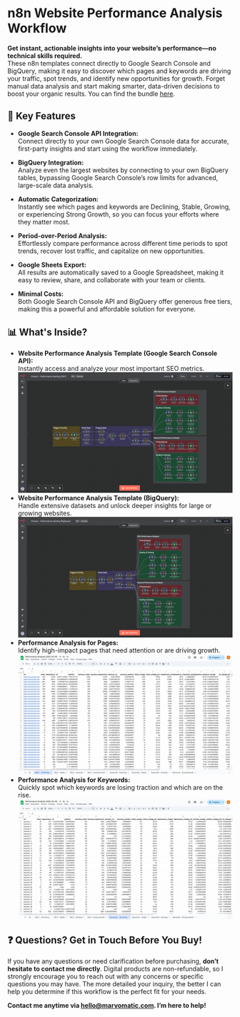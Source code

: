 
# n8n Website Performance Analysis Workflow

**Get instant, actionable insights into your website’s performance—no technical skills required.**  
These n8n templates connect directly to Google Search Console and BigQuery, making it easy to discover which pages and keywords are driving your traffic, spot trends, and identify new opportunities for growth. Forget manual data analysis and start making smarter, data-driven decisions to boost your organic results. You can find the bundle [here](https://marvomatic.com/products/n8n-website-performance-analysis-workflow/).

## 🚀 Key Features

- **Google Search Console API Integration:**  
  Connect directly to your own Google Search Console data for accurate, first-party insights and start using the workflow immediately.

- **BigQuery Integration:**  
  Analyze even the largest websites by connecting to your own BigQuery tables, bypassing Google Search Console’s row limits for advanced, large-scale data analysis.

- **Automatic Categorization:**  
  Instantly see which pages and keywords are Declining, Stable, Growing, or experiencing Strong Growth, so you can focus your efforts where they matter most.

- **Period-over-Period Analysis:**  
  Effortlessly compare performance across different time periods to spot trends, recover lost traffic, and capitalize on new opportunities.

- **Google Sheets Export:**  
  All results are automatically saved to a Google Spreadsheet, making it easy to review, share, and collaborate with your team or clients.

- **Minimal Costs:**  
  Both Google Search Console API and BigQuery offer generous free tiers, making this a powerful and affordable solution for everyone.

## 📊 What's Inside?

- **Website Performance Analysis Template (Google Search Console API):**  
  Instantly access and analyze your most important SEO metrics.
    ![n8n website performance analysis automation (gsc)](./n8n-performance-analysis-of-pages-and-keywords-gsc.png)
- **Website Performance Analysis Template (BigQuery):**  
  Handle extensive datasets and unlock deeper insights for large or growing websites.
    ![n8n website performance analysis automation (bigquery)](./n8n-performance-analysis-of-pages-and-keywords-bigquery.png)
- **Performance Analysis for Pages:**  
  Identify high-impact pages that need attention or are driving growth.
    ![n8n website performance analysis automation output pages](./n8n-performance-analysis-output-pages.png)
- **Performance Analysis for Keywords:**  
  Quickly spot which keywords are losing traction and which are on the rise.
    ![n8n website performance analysis automation output keywords](./n8n-performance-analysis-output-keywords.png)

## ❓ Questions? Get in Touch Before You Buy!

If you have any questions or need clarification before purchasing, **don’t hesitate to contact me directly**. Digital products are non-refundable, so I strongly encourage you to reach out with any concerns or specific questions you may have. The more detailed your inquiry, the better I can help you determine if this workflow is the perfect fit for your needs.

**Contact me anytime via [hello@marvomatic.com](mailto:hello@marvomatic.com). I’m here to help!**


